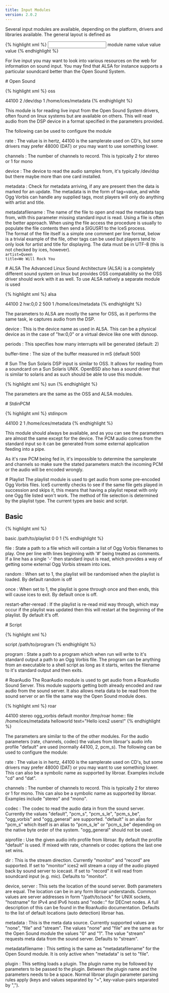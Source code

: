 ```yaml
---
title: Input Modules
version: 2.0.2
---
```


<div class="article" markdown="1">
Several input modules are available, depending on the platform, drivers and libraries available. The general layout is defined as

{% highlight xml %}
<input>
    <module>module name</module>
    <param name="name1">value</param>
    <param name="name2">value</param>
    <param name="name3">value</param>
</input>
{% endhighlight %}

For live input you may want to look into various resources on the web for information on sound input. You may find that ALSA for instance supports a particular soundcard better than the Open Sound System.

</div>

<div class="article" markdown="1">
# Open Sound

{% highlight xml %}
<module>oss</module>
<param name="rate">44100</param>
<param name="channels">2</param>
<param name="device">/dev/dsp</param>
<param name="metadata">1</param>
<param name="metadatafilename">/home/ices/metadata</param>
{% endhighlight %}

This module is for reading live input from the Open Sound System drivers, often found on linux systems but are available on others. This will read audio from the DSP device in a format specified in the parameters provided.  
  
The following can be used to configure the module

rate
: The value is in hertz, 44100 is the samplerate used on CD's, but some drivers may prefer 48000 (DAT) or you may want to use something lower.

channels
: The number of channels to record. This is typically 2 for stereo or 1 for mono

device
: The device to read the audio samples from, it's typically /dev/dsp but there maybe more than one card installed.

metadata
: Check for metadata arriving, if any are present then the data is marked for an update. The metadata is in the form of tag=value, and while Ogg Vorbis can handle any supplied tags, most players will only do anything with artist and title.

metadatafilename
: The name of the file to open and read the metadata tags from, with this parameter missing standard input is read. Using a file is often the better approach. When using the file access the procedure is usually to populate the file contents then send a SIGUSR1 to the IceS process.  
  The format of the file itself is a simple one comment per line format, below is a trivial example of the file, other tags can be used but players tend to only look for artist and title for displaying. The data must be in UTF-8 (this is not checked by ices, however).  
  `artist=Queen`  
  `title=We Will Rock You`  

</div>

<div class="article" markdown="1">
# ALSA
The Advanced Linux Sound Architecture (ALSA) is a completely different sound system on linux but provides OSS compatability so the OSS driver should work with it as well. To use ALSA natively a separate module is used

{% highlight xml %}
<module>alsa</module>
<param name="rate">44100</param>
<param name="channels">2</param>
<param name="device">hw:0,0</param>
<param name="periods">2</param>
<param name="buffer-time">500</param>
<param name="metadata">1</param>
<param name="metadatafilename">/home/ices/metadata</param>
{% endhighlight %}

The parameters to ALSA are mostly the same for OSS, as it performs the same task, ie captures audio from the DSP.

device
: This is the device name as used in ALSA. This can be a physical device as in the case of "hw:0,0" or a virtual device like one with dsnoop.

periods
: This specifies how many interrupts will be generated (default: 2)

buffer-time
: The size of the buffer measured in mS (default 500)

</div>

<div class="article" markdown="1">
# Sun
The Sun Solaris DSP input is similar to OSS. It allows for reading from a soundcard on a Sun Solaris UNIX. OpenBSD also has a sound driver that is similar to solaris and as such should be able to use this module.

{% highlight xml %}
 <module>sun</module>
{% endhighlight %}

The parameters are the same as the OSS and ALSA modules.

</div>

<div class="article" markdown="1">
# StdinPCM

{% highlight xml %}
<module>stdinpcm</module>
<param name="rate">44100</param>
<param name="channels">2</param>
<param name="metadata">1</param>
<param name="metadatafilename">/home/ices/metadata</param>
{% endhighlight %}

This module should always be available, and as you can see the parameters are almost the same except for the device. The PCM audio comes from the standard input so it can be generated from some external application feeding into a pipe.
  
As it's raw PCM being fed in, it's impossible to determine the samplerate and channels so make sure the stated parameters match the incoming PCM or the audio will be encoded wrongly.  

</div>

<div class="article" markdown="1">
# Playlist
The playlist module is used to get audio from some pre-encoded Ogg Vorbis files. IceS currently checks to see if the same file gets played in succession and skips it, this means that having a playlist repeat with only one Ogg file listed won't work. The method of file selection is determined by the playlist type. The current types are basic and script.

## Basic

{% highlight xml %}
 <param name="type">basic</param>
 <param name="file">/path/to/playlist</param>
 <param name="random">0</param>
 <param name="once">0</param>
 <param name="restart-after-reread">1</param>
{% endhighlight %}

file
: State a path to a file which will contain a list of Ogg Vorbis filenames to play. One per line with lines beginning with '#' being treated as comments. If a line has a single '-' then standard input is read, which provides a way of getting some external Ogg Vorbis stream into ices.

random
: When set to 1, the playlist will be randomised when the playlist is loaded. By default random is off

once
: When set to 1, the playlist is gone through once and then ends, this will cause ices to exit. By default once is off.

restart-after-reread
: If the playlist is re-read mid way through, which may occur if the playlist was updated then this will restart at the beginning of the playlist. By default it's off.

</div>

<div class="article" markdown="1">
# Script

{% highlight xml %}
<param name="type">script</param>
<param name="program">/path/to/program</param>
{% endhighlight %}

program
: State a path to a program which when run will write to it's standard output a path to an Ogg Vorbis file. The program can be anything from an executable to a shell script as long as it starts, writes the filename to it's standard output and then exits.

</div>

<div class="article" markdown="1">
# RoarAudio
The RoarAudio module is used to get audio from a RoarAudio Sound Server. This module supports getting both already encoded and raw audio from the sound server. It also allows meta data to be read from the sound server or an file the same way the Open Sound module does.

{% highlight xml %}
<module>roar</module>
<param name="rate">44100</param>
<param name="channels">stereo</param>
<param name="codec">ogg_vorbis</param>
<param name="aiprofile">default</param>
<param name="dir">monitor</param>
<param name="device">/tmp/roar</param>
<param name="server">home::</param>
<param name="metadata">file</param>
<param name="metadatafilename">/home/ices/metadata</param>
<param name="plugin">helloworld text="Hello ices2 users!"</param>
{% endhighlight %}

The parameters are similar to the of the other modules. For the audio parameters (rate, channels, codec) the values from libroar's audio info profile "default" are used (normally 44100, 2, pcm_s). The following can be used to configure the module:

rate
: The value is in hertz, 44100 is the samplerate used on CD's, but some drivers may prefer 48000 (DAT) or you may want to use something lower. This can also be a symbolic name as supported by libroar. Examples include "cd" and "dat".

channels
: The number of channels to record. This is typically 2 for stereo or 1 for mono. This can also be a symbolic name as supported by libroar. Examples include "stereo" and "mono".

codec
: The codec to read the audio data in from the sound server. Currently the values "default", "pcm_s", "pcm_s_le", "pcm_s_be", "ogg_vorbis" and "ogg_general" are supported. "default" is an alias for "pcm_s" which itself is an alias to "pcm_s_le" or "pcm_s_be" depending on the native byte order of the system. "ogg_general" should not be used.

aiprofile
: Use the given audio info profile from libroar. By default the profile "default" is used. If mixed with rate, channels or codec options the last one set wins.

dir
: This is the stream direction. Currently "monitor" and "record" are supported. If set to "monitor" ices2 will stream a copy of the audio played back by sound server to icecast. If set to "record" it will read from soundcard input (e.g. mic). Defaults to "monitor".

device, server
: This sets the location of the sound server. Both parameters are equal. The location can be in any form libroar understands. Common values are server addresses in form "/path/to/sock" for UNIX sockets, "hostname" for IPv4 and IPv6 hosts and "node::" for DECnet nodes. A full description of this can be found in the RoarAudio documentation. Defaults to the list of default locations (auto detection) libroar has.

metadata
: This is the meta data source. Currently supported values are "none", "file" and "stream". The values "none" and "file" are the same as for the Open Sound module the values "0" and "1". The value "stream" requests meta data from the sound server. Defaults to "stream".

metadatafilename
: This setting is the same as "metadatafilename" for the Open Sound module. It is only active when "metadata" is set to "file".

plugin
: This setting loads a plugin. The plugin name my be followed by parameters to be passed to the plugin. Between the plugin name and the parameters needs to be a space. Normal libroar plugin parameter parsing rules apply (keys and values separated by "=", key-value-pairs separated by ",").

</div>